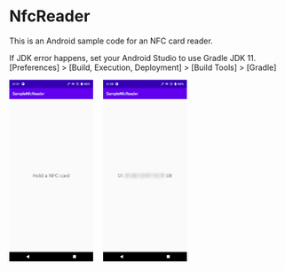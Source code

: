 # NfcReader
This is an Android sample code for an NFC card reader.

If JDK error happens, set your Android Studio to use Gradle JDK 11.<br>
[Preferences] > [Build, Execution, Deployment] > [Build Tools] > [Gradle]

<img src="readme-pics/capture_1.png" width="30%" />&emsp;
<img src="readme-pics/capture_2.png" width="30%" />&emsp;
